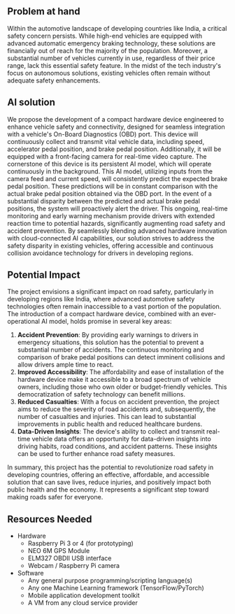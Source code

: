 ## Problem at hand
Within the automotive landscape of developing countries like India, a critical safety concern persists. While high-end vehicles are equipped with advanced automatic emergency braking technology, these solutions are financially out of reach for the majority of the population. Moreover, a substantial number of vehicles currently in use, regardless of their price range, lack this essential safety feature. In the midst of the tech industry's focus on autonomous solutions, existing vehicles often remain without adequate safety enhancements.

## AI solution
We propose the development of a compact hardware device engineered to enhance vehicle safety and connectivity, designed for seamless integration with a vehicle's On-Board Diagnostics (OBD) port. This device will continuously collect and transmit vital vehicle data, including speed, accelerator pedal position, and brake pedal position. Additionally, it will be equipped with a front-facing camera for real-time video capture.
The cornerstone of this device is its persistent AI model, which will operate continuously in the background. This AI model, utilizing inputs from the camera feed and current speed, will consistently predict the expected brake pedal position. These predictions will be in constant comparison with the actual brake pedal position obtained via the OBD port.
In the event of a substantial disparity between the predicted and actual brake pedal positions, the system will proactively alert the driver. This ongoing, real-time monitoring and early warning mechanism provide drivers with extended reaction time to potential hazards, significantly augmenting road safety and accident prevention.
By seamlessly blending advanced hardware innovation with cloud-connected AI capabilities, our solution strives to address the safety disparity in existing vehicles, offering accessible and continuous collision avoidance technology for drivers in developing regions.

## Potential Impact
The project envisions a significant impact on road safety, particularly in developing regions like India, where advanced automotive safety technologies often remain inaccessible to a vast portion of the population. The introduction of a compact hardware device, combined with an ever-operational AI model, holds promise in several key areas:
1. **Accident Prevention**: By providing early warnings to drivers in emergency situations, this solution has the potential to prevent a substantial number of accidents. The continuous monitoring and comparison of brake pedal positions can detect imminent collisions and allow drivers ample time to react.
2. **Improved Accessibility**: The affordability and ease of installation of the hardware device make it accessible to a broad spectrum of vehicle owners, including those who own older or budget-friendly vehicles. This democratization of safety technology can benefit millions.
3. **Reduced Casualties**: With a focus on accident prevention, the project aims to reduce the severity of road accidents and, subsequently, the number of casualties and injuries. This can lead to substantial improvements in public health and reduced healthcare burdens.
4. **Data-Driven Insights**: The device's ability to collect and transmit real-time vehicle data offers an opportunity for data-driven insights into driving habits, road conditions, and accident patterns. These insights can be used to further enhance road safety measures.

In summary, this project has the potential to revolutionize road safety in developing countries, offering an effective, affordable, and accessible solution that can save lives, reduce injuries, and positively impact both public health and the economy. It represents a significant step toward making roads safer for everyone.

## Resources Needed
* Hardware
    * Raspberry Pi 3 or 4 (for prototyping)
    * NEO 6M GPS Module
    * ELM327 OBDII USB interface
    * Webcam / Raspberry Pi camera
* Software
    * Any general purpose programming/scripting language(s)
    * Any one Machine Learning framework (TensorFlow/PyTorch)
    * Mobile application development toolkit
    * A VM from any cloud service provider
